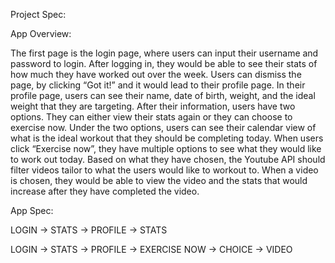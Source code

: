Project Spec:

App Overview: 

The first page is the login page, where users can input their username and password to login. After logging in, they would be able to see their stats of how much they have worked out over the week. Users can dismiss the page, by clicking “Got it!” and it would lead to their profile page. In their profile page, users can see their name, date of birth, weight, and the ideal weight that they are targeting. After their information, users have two options. They can either view their stats again or they can choose to exercise now. Under the two options, users can see their calendar view of what is the ideal workout that they should be completing today. When users click “Exercise now”, they have multiple options to see what they would like to work out today. Based on what they have chosen, the Youtube API should filter videos tailor to what the users would like to workout to. When a video is chosen, they would be able to view the video and the stats that would increase after they have completed the video. 

App Spec: 

LOGIN → STATS → PROFILE → STATS 

LOGIN → STATS → PROFILE → EXERCISE NOW → CHOICE → VIDEO
